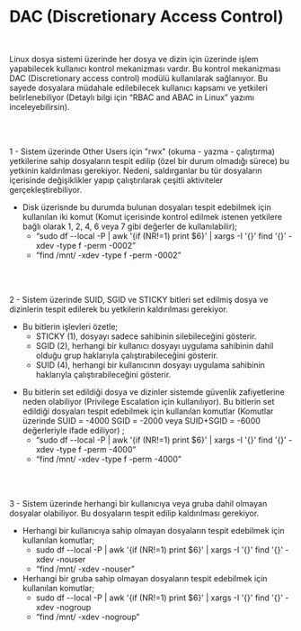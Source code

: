 <h1> DAC (Discretionary Access Control) </h1>
</br>

Linux dosya sistemi üzerinde her dosya ve dizin için üzerinde işlem yapabilecek kullanıcı kontrol mekanizması vardır. Bu kontrol mekanizması DAC (Discretionary access control) modülü kullanılarak sağlanıyor. Bu sayede dosyalara müdahale edilebilecek kullanıcı kapsamı ve yetkileri belirlenebiliyor (Detaylı bilgi için “RBAC and ABAC in Linux” yazımı inceleyebilirsin). 


</br></br>


1 - Sistem üzerinde Other Users için "rwx" (okuma - yazma - çalıştırma) yetkilerine sahip dosyaların tespit edilip (özel bir durum olmadığı sürece) bu yetkinin kaldırılması gerekiyor. Nedeni, saldırganlar bu tür dosyaların içerisinde değişiklikler yapıp çalıştırılarak çeşitli aktiviteler gerçekleştirebiliyor. 
* Disk üzerisnde bu durumda bulunan dosyaları tespit edebilmek için kullanılan iki komut (Komut içerisinde kontrol edilmek istenen yetkilere bağlı olarak 1, 2, 4, 6 veya 7 gibi değerler de kullanılabilir);
   - “sudo df --local -P | awk '{if (NR!=1) print $6}' | xargs -I '{}' find '{}' -xdev -type f -perm -0002”
   - “find /mnt/ -xdev -type f -perm -0002”


</br></br>


2 -	Sistem üzerinde SUID, SGID ve STICKY bitleri set edilmiş dosya ve dizinlerin tespit edilerek bu yetkilerin kaldırılması gerekiyor.
* Bu bitlerin işlevleri özetle;
 	 - STICKY (1), dosyayı sadece sahibinin silebileceğini gösterir.
   - SGID (2), herhangi bir kullanıcı dosyayı uygulama sahibinin dahil olduğu grup haklarıyla çalıştırabileceğini gösterir.
   - SUID (4), herhangi bir kullanıcının dosyayı uygulama sahibinin haklarıyla çalıştırabileceğini gösterir. 

- Bu bitlerin set edildiği dosya ve dizinler sistemde güvenlik zafiyetlerine neden olabiliyor (Privilege Escalation için kullanılıyor). Bu bitlerin set edildiği dosyaları tespit edebilmek için kullanılan komutlar (Komutlar üzerinde SUID = -4000 SGID = -2000 veya SUID+SGID = -6000 değerleriyle ifade ediliyor) ;
   - “sudo df --local -P | awk '{if (NR!=1) print $6}' | xargs -I '{}' find '{}' -xdev -type f -perm -4000”
   - “find /mnt/ -xdev -type f -perm -4000” 


 </br></br>


3 -	Sistem üzerinde herhangi bir kullanıcıya veya gruba dahil olmayan dosyalar olabiliyor. Bu dosyaların tespit edilip kaldırılması gerekiyor. 
* Herhangi bir kullanıcıya sahip olmayan dosyaların tespit edebilmek için kullanılan komutlar;
  - sudo df --local -P | awk '{if (NR!=1) print $6}' | xargs -I '{}' find '{}' -xdev -nouser
  - “find /mnt/ -xdev -nouser”
* Herhangi bir gruba sahip olmayan dosyaların tespit edebilmek için kullanılan komutlar;
  - sudo df --local -P | awk '{if (NR!=1) print $6}' | xargs -I '{}' find '{}' -xdev -nogroup
  - “find /mnt/ -xdev -nogroup”
  
  
</br></br>



